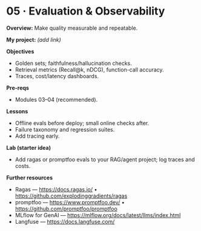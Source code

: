 # 05 · Evaluation & Observability

**Overview:** Make quality measurable and repeatable.

**My project:** *(add link)*

**Objectives**
- Golden sets; faithfulness/hallucination checks.
- Retrieval metrics (Recall@k, nDCG), function-call accuracy.
- Traces, cost/latency dashboards.

**Pre-reqs**
- Modules 03–04 (recommended).

**Lessons**
- Offline evals before deploy; small online checks after.
- Failure taxonomy and regression suites.
- Add tracing early.

**Lab (starter idea)**
- Add ragas or promptfoo evals to your RAG/agent project; log traces and costs.

**Further resources**
- Ragas — https://docs.ragas.io/  • https://github.com/explodinggradients/ragas
- promptfoo — https://www.promptfoo.dev/  • https://github.com/promptfoo/promptfoo
- MLflow for GenAI — https://mlflow.org/docs/latest/llms/index.html
- Langfuse — https://docs.langfuse.com/
